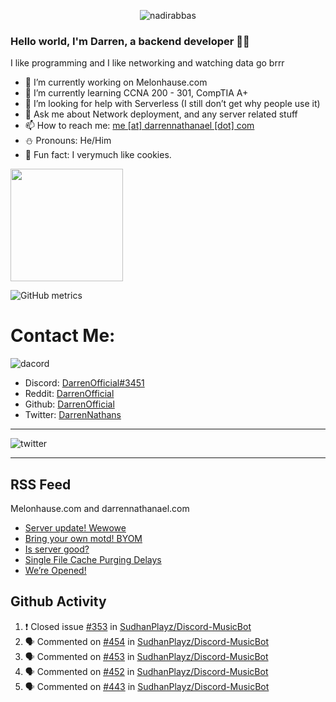 <p align="center"> <img src="https://komarev.com/ghpvc/?username=DarrenOfficial&label=Profile%20views&color=0e75b6&style=flat" alt="nadirabbas" /> </p>

### Hello world, I'm Darren, a backend developer 👨‍💻
I like programming and I like networking and watching data go brrr



- 🔭 I’m currently working on Melonhause.com 
- 🌴 I’m currently learning CCNA 200 - 301, CompTIA A+ 
- 🤔 I’m looking for help with Serverless (I still don’t get why people use it) 
- 💬 Ask me about Network deployment, and any server related stuff 
- 📫 How to reach me: [me [at] darrennathanael [dot] com](mailto:me@darrennathanael.com) 
- ⛄️ Pronouns: He/Him 
- 🍪 Fun fact: I verymuch like cookies. 



<img float="center" height="180em" src="https://github-readme-stats.vercel.app/api?hide_border=true&username=DarrenOfficial&show_icons=true&count_private=true&bg_color=00000000&title_color=7F7F7F&icon_color=7F7F7F&text_color=7F7F7F" />


![GitHub metrics](https://metrics.lecoq.io/DarrenOfficial)  


# Contact Me:

![dacord](https://discord.c99.nl/widget/theme-1/508296903960821771.png)

- Discord: [DarrenOfficial#3451](https://discord.com/users/508296903960821771)
- Reddit: [DarrenOfficial](https://reddit.com/u/DarrenOfficiallol)
- Github: [DarrenOfficial](https://github.com/DarrenOfficial)
- Twitter: [DarrenNathans](https://twitter.com/DarrenNathans)


---

<img alt="twitter" src="https://github-readme-twitter.gazf.vercel.app/api?id=DarrenNathans&layout=wide" />


---

## RSS Feed

Melonhause.com and darrennathanael.com
<!-- BLOG-POST-LIST:START -->
- [Server update! Wewowe](https://melonhause.com/threads/server-update-wewowe.8/)
- [Bring your own motd! BYOM](https://melonhause.com/threads/bring-your-own-motd-byom.7/)
- [Is server good?](https://melonhause.com/threads/is-server-good.6/)
- [Single File Cache Purging Delays](https://darrennathanael.com/community/threads/single-file-cache-purging-delays.115/)
- [We’re Opened!](https://melonhause.com/threads/we%E2%80%99re-opened.5/)
<!-- BLOG-POST-LIST:END -->


## Github Activity
<!--START_SECTION:activity-->
1. ❗️ Closed issue [#353](https://github.com/SudhanPlayz/Discord-MusicBot/issues/353) in [SudhanPlayz/Discord-MusicBot](https://github.com/SudhanPlayz/Discord-MusicBot)
2. 🗣 Commented on [#454](https://github.com/SudhanPlayz/Discord-MusicBot/issues/454) in [SudhanPlayz/Discord-MusicBot](https://github.com/SudhanPlayz/Discord-MusicBot)
3. 🗣 Commented on [#453](https://github.com/SudhanPlayz/Discord-MusicBot/issues/453) in [SudhanPlayz/Discord-MusicBot](https://github.com/SudhanPlayz/Discord-MusicBot)
4. 🗣 Commented on [#452](https://github.com/SudhanPlayz/Discord-MusicBot/issues/452) in [SudhanPlayz/Discord-MusicBot](https://github.com/SudhanPlayz/Discord-MusicBot)
5. 🗣 Commented on [#443](https://github.com/SudhanPlayz/Discord-MusicBot/issues/443) in [SudhanPlayz/Discord-MusicBot](https://github.com/SudhanPlayz/Discord-MusicBot)
<!--END_SECTION:activity-->


<!--START_SECTION:waka-->
<!--END_SECTION:waka-->
